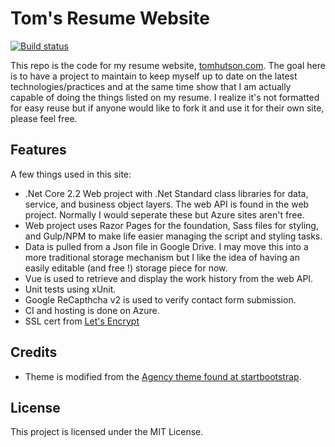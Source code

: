 # Tom's Resume Website
[![Build status](https://dev.azure.com/thutson79/TomsResumeCoreRepo/_apis/build/status/TomsResumeCore-dev-as%20-%20CI)](https://dev.azure.com/thutson79/TomsResumeCoreRepo/_build/latest?definitionId=1)

This repo is the code for my resume website, <a href="https://tomhutson.com" target="blank">tomhutson.com</a>. The goal here is to have a project to maintain to keep myself up to date on the latest technologies/practices and at the same time show that I am actually capable of doing the things listed on my resume. I realize it's not formatted for easy reuse but if anyone would like to fork it and use it for their own site, please feel free. 

## Features
A few things used in this site:
- .Net Core 2.2 Web project with .Net Standard class libraries for data, service, and business object layers. The web API is found in the web project. Normally I would seperate these but Azure sites aren't free. 
- Web project uses Razor Pages for the foundation, Sass files for styling, and Gulp/NPM to make life easier managing the script and styling tasks.
- Data is pulled from a Json file in Google Drive. I may move this into a more traditional storage mechanism but I like the idea of having an easily editable (and free !) storage piece for now.
- Vue is used to retrieve and display the work history from the web API.
- Unit tests using xUnit.
- Google ReCapthcha v2 is used to verify contact form submission.
- CI and hosting is done on Azure.
- SSL cert from <a href="https://letsencrypt.org/" target="blank">Let's Encrypt</a>

## Credits
- Theme is modified from the <a href="https://github.com/BlackrockDigital/startbootstrap-agency" target="blank">Agency theme found at startbootstrap</a>.

## License
This project is licensed under the MIT License.
